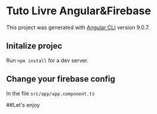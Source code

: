 # Tuto Livre Angular&Firebase

This project was generated with [Angular CLI](https://github.com/angular/angular-cli) version 9.0.7.

## Initalize projec

Run `npm install` for a dev server. 

## Change your firebase config
In the file  `src/app/app.component.ts`

##Let's enjoy
